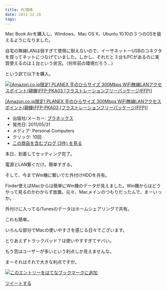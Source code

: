 ```yaml
---
title: PC環境
date: 2011-12-28
tags: 
---
```

Mac Book Airを購入し、Windows、Mac OS X、Ubuntu
10.10の３つのOSを扱えるようになりました。

自宅の無線LANは弱すぎて使用に耐えないので、イーサネットーUSBのコネクタを買ってネットにつなげていました。しかし、それだと３台もPCがあるのに実質使えるのは１台という状況。（何年前の環境だろう…）

という訳で以下を購入。

[![[Amazon.co.jp限定] PLANEX 手のひらサイズ 300Mbps
WiFi無線LANアクセスポイント(親機)FFP-PKA03
[フラストレーションフリーパッケージ(FFP)]](http://ecx.images-amazon.com/images/I/31sxDm56xSL._SL160_.jpg "[Amazon.co.jp限定] PLANEX 手のひらサイズ 300Mbps WiFi無線LANアクセスポイント(親機)FFP-PKA03 [フラストレーションフリーパッケージ(FFP)]")](http://www.amazon.co.jp/dp/B004NSVSEW/?tag=hatena_st1-22&ascsubtag=d-s2pfr)

[[Amazon.co.jp限定] PLANEX 手のひらサイズ 300Mbps
WiFi無線LANアクセスポイント(親機)FFP-PKA03
[フラストレーションフリーパッケージ(FFP)]](http://www.amazon.co.jp/dp/B004NSVSEW/?tag=hatena_st1-22&ascsubtag=d-s2pfr)

-   出版社/メーカー:
    [プラネックス](http://d.hatena.ne.jp/keyword/%A5%D7%A5%E9%A5%CD%A5%C3%A5%AF%A5%B9)
-   発売日: 2011/05/31
-   メディア: Personal Computers
-   クリック: 10回
-   [この商品を含むブログ (3件)
    を見る](http://d.hatena.ne.jp/asin/B004NSVSEW)

本日、到着してセッティング完了。

電源とLAN繋ぐだけ。簡単すぎる。

そして、今までWin機に繋いでた外付けHDDを共有。

Finder使えばMacからは簡単にWin機のデータが見えました。Win機からはどうやって見るのかわからず放置。元々、Macメインのつもりだったんで、まーいっか。

外付けに入ってるiTunesのデータはホームシェアリングで共有。

これも簡単。

いろんな部分でMacの使いやすさを感じる日々でございます。

とりあえずトラックパッド？は使いやすすぎてヤバい。

もう窓はユーザーが多いという利点しか見えませんな。

まーそれはそれで大きな利点ですが。

[![このエントリーをはてなブックマークに追加](http://b.st-hatena.com/images/entry-button/button-only.gif)](http://b.hatena.ne.jp/entry/http://d.hatena.ne.jp "このエントリーをはてなブックマークに追加")

[ツイートする](http://twitter.com/share)
